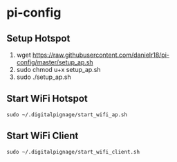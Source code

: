 # pi-config

## Setup Hotspot

1. wget https://raw.githubusercontent.com/danielr18/pi-config/master/setup_ap.sh
2. sudo chmod u+x setup_ap.sh
3. sudo ./setup_ap.sh

## Start WiFi Hotspot

`sudo ~/.digitalpignage/start_wifi_ap.sh`

## Start WiFi Client

`sudo ~/.digitalpignage/start_wifi_client.sh`


